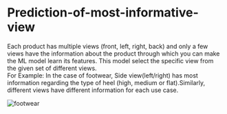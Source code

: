 # Prediction-of-most-informative-view
Each product has multiple views (front, left, right, back) and only a few views have the information about the product through which you can make the ML model learn its features. This model select the specific view from the given set of different views.<br/>
For Example: In the case of footwear, Side view(left/right) has most information regarding the type of heel (high, medium or flat).Similarly, different views have different information for each use case.


![footwear](https://user-images.githubusercontent.com/36170235/55612876-e9c99280-57a6-11e9-9611-2c2b67fffaf4.PNG)
